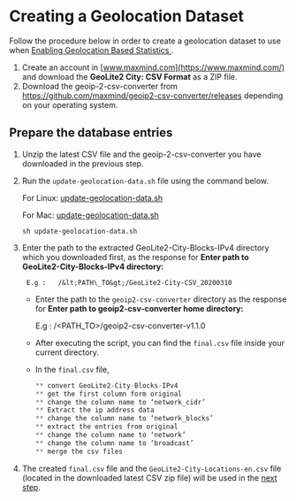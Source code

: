 # Creating a Geolocation Dataset

Follow the procedure below in order to create a geolocation dataset to use when [Enabling Geolocation Based Statistics
](../../learn/enabling-geolocation-based-statistics).

1.  Create an account in [www.maxmind.com](https://www.maxmind.com/) and download the **GeoLite2 City: CSV Format** as a ZIP file.
2.  Download the geoip-2-csv-converter from <https://github.com/maxmind/geoip2-csv-converter/releases> depending on your operating system.

## Prepare the database entries

1.  Unzip the latest CSV file and the geoip-2-csv-converter you have downloaded in the previous step.
2.  Run the `update-geolocation-data.sh` file using the command below.

    For Linux: [update-geolocation-data.sh](../../assets/attachments/learn/geo-location/linux/update-geolocation-data.sh)
    
    For Mac: [update-geolocation-data.sh](../../assets/attachments/learn/geo-location/mac/update-geolocation-data.sh)

    ```shell
    sh update-geolocation-data.sh
    ```      

3. Enter the path to the extracted GeoLite2-City-Blocks-IPv4 directory which you downloaded first, as the response for **Enter path to GeoLite2-City-Blocks-IPv4 directory:**

        E.g :   /&lt;PATH\_TO&gt;/GeoLite2-City-CSV_20200310

    -   Enter the path to the `geoip2-csv-converter` directory as the response for **Enter path to geoip2-csv-converter home directory:**

        E.g :  /&lt;PATH\_TO&gt;/geoip2-csv-converter-v1.1.0

    -   After executing the script, you can find the `final.csv` file inside your current directory.
    -   In the `final.csv` file,

        ``` java
        ** convert GeoLite2-City-Blocks-IPv4
        ** get the first column form original
        ** change the column name to ‘network_cidr’
        ** Extract the ip address data
        ** change the column name to ‘network_blocks’
        ** extract the entries from original
        ** change the column name to ‘network’
        ** change the column name to ‘broadcast’
        ** merge the csv files
        ```

4.  The created `final.csv` file and the `GeoLite2-City-Locations-en.csv` file (located in the downloaded latest CSV zip file) will be used in the [next step](../../learn/enabling-geolocation-based-statistics).

